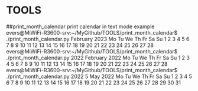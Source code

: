 # TOOLS

##print_month_calendar
print calendar in text mode
example
evers@MiWiFi-R3600-srv:~/MyGithub/TOOLS/print_month_calendar$ ./print_month_calendar.py 
February 2023
Mo Tu We Th Fr Sa Su
       1  2  3  4  5 
 6  7  8  9 10 11 12 
13 14 15 16 17 18 19 
20 21 22 23 24 25 26 
27 28                
evers@MiWiFi-R3600-srv:~/MyGithub/TOOLS/print_month_calendar$ ./print_month_calendar.py 2022
February 2022
Mo Tu We Th Fr Sa Su
    1  2  3  4  5  6 
 7  8  9 10 11 12 13 
14 15 16 17 18 19 20 
21 22 23 24 25 26 27 
28                   
evers@MiWiFi-R3600-srv:~/MyGithub/TOOLS/print_month_calendar$ ./print_month_calendar.py 2022 5
May 2022
Mo Tu We Th Fr Sa Su
                   1 
 2  3  4  5  6  7  8 
 9 10 11 12 13 14 15 
16 17 18 19 20 21 22 
23 24 25 26 27 28 29 
30 31                
